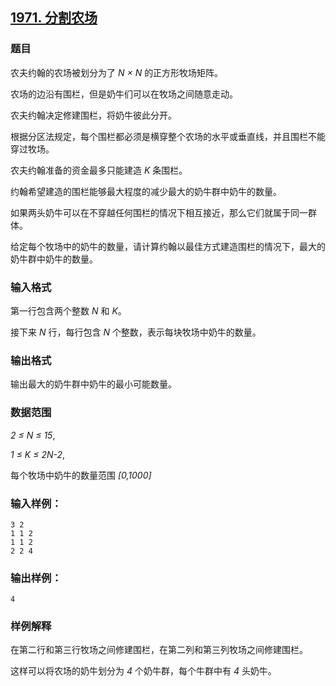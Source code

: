 ## [1971. 分割农场](https://www.acwing.com/problem/content/1973/)

### 题目

农夫约翰的农场被划分为了 *N × N* 的正方形牧场矩阵。

农场的边沿有围栏，但是奶牛们可以在牧场之间随意走动。

农夫约翰决定修建围栏，将奶牛彼此分开。

根据分区法规定，每个围栏都必须是横穿整个农场的水平或垂直线，并且围栏不能穿过牧场。

农夫约翰准备的资金最多只能建造 *K* 条围栏。

约翰希望建造的围栏能够最大程度的减少最大的奶牛群中奶牛的数量。

如果两头奶牛可以在不穿越任何围栏的情况下相互接近，那么它们就属于同一群体。

给定每个牧场中的奶牛的数量，请计算约翰以最佳方式建造围栏的情况下，最大的奶牛群中奶牛的数量。

### 输入格式

第一行包含两个整数 *N* 和 *K*。

接下来 *N* 行，每行包含 *N* 个整数，表示每块牧场中奶牛的数量。

### 输出格式

输出最大的奶牛群中奶牛的最小可能数量。

### 数据范围

*2 ≤ N ≤ 15*,

*1 ≤ K ≤ 2N-2*,

每个牧场中奶牛的数量范围 *[0,1000]*

### 输入样例：

```
3 2
1 1 2
1 1 2
2 2 4
```

### 输出样例：

```
4
```

### 样例解释

在第二行和第三行牧场之间修建围栏，在第二列和第三列牧场之间修建围栏。

这样可以将农场的奶牛划分为 *4* 个奶牛群，每个牛群中有 *4* 头奶牛。
